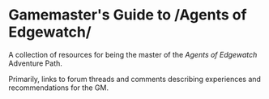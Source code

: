 # Gamemaster's Guide to /Agents of Edgewatch/

A collection of resources for being the master of the _Agents of Edgewatch_ Adventure Path.

Primarily, links to forum threads and comments describing experiences and recommendations for the GM.



